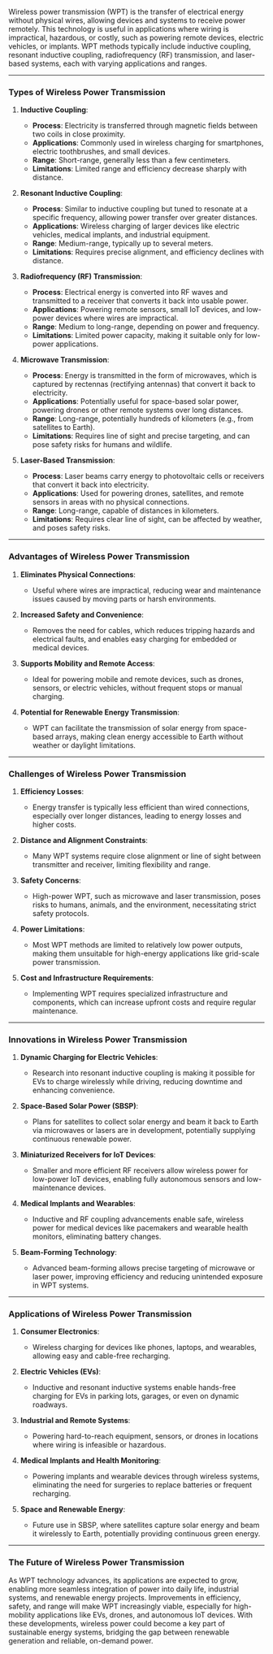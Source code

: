 Wireless power transmission (WPT) is the transfer of electrical energy without physical wires, allowing devices and systems to receive power remotely. This technology is useful in applications where wiring is impractical, hazardous, or costly, such as powering remote devices, electric vehicles, or implants. WPT methods typically include inductive coupling, resonant inductive coupling, radiofrequency (RF) transmission, and laser-based systems, each with varying applications and ranges.

---

### Types of Wireless Power Transmission

1. **Inductive Coupling**:
   - **Process**: Electricity is transferred through magnetic fields between two coils in close proximity. 
   - **Applications**: Commonly used in wireless charging for smartphones, electric toothbrushes, and small devices.
   - **Range**: Short-range, generally less than a few centimeters.
   - **Limitations**: Limited range and efficiency decrease sharply with distance.

2. **Resonant Inductive Coupling**:
   - **Process**: Similar to inductive coupling but tuned to resonate at a specific frequency, allowing power transfer over greater distances.
   - **Applications**: Wireless charging of larger devices like electric vehicles, medical implants, and industrial equipment.
   - **Range**: Medium-range, typically up to several meters.
   - **Limitations**: Requires precise alignment, and efficiency declines with distance.

3. **Radiofrequency (RF) Transmission**:
   - **Process**: Electrical energy is converted into RF waves and transmitted to a receiver that converts it back into usable power.
   - **Applications**: Powering remote sensors, small IoT devices, and low-power devices where wires are impractical.
   - **Range**: Medium to long-range, depending on power and frequency.
   - **Limitations**: Limited power capacity, making it suitable only for low-power applications.

4. **Microwave Transmission**:
   - **Process**: Energy is transmitted in the form of microwaves, which is captured by rectennas (rectifying antennas) that convert it back to electricity.
   - **Applications**: Potentially useful for space-based solar power, powering drones or other remote systems over long distances.
   - **Range**: Long-range, potentially hundreds of kilometers (e.g., from satellites to Earth).
   - **Limitations**: Requires line of sight and precise targeting, and can pose safety risks for humans and wildlife.

5. **Laser-Based Transmission**:
   - **Process**: Laser beams carry energy to photovoltaic cells or receivers that convert it back into electricity.
   - **Applications**: Used for powering drones, satellites, and remote sensors in areas with no physical connections.
   - **Range**: Long-range, capable of distances in kilometers.
   - **Limitations**: Requires clear line of sight, can be affected by weather, and poses safety risks.

---

### Advantages of Wireless Power Transmission

1. **Eliminates Physical Connections**:
   - Useful where wires are impractical, reducing wear and maintenance issues caused by moving parts or harsh environments.

2. **Increased Safety and Convenience**:
   - Removes the need for cables, which reduces tripping hazards and electrical faults, and enables easy charging for embedded or medical devices.

3. **Supports Mobility and Remote Access**:
   - Ideal for powering mobile and remote devices, such as drones, sensors, or electric vehicles, without frequent stops or manual charging.

4. **Potential for Renewable Energy Transmission**:
   - WPT can facilitate the transmission of solar energy from space-based arrays, making clean energy accessible to Earth without weather or daylight limitations.

---

### Challenges of Wireless Power Transmission

1. **Efficiency Losses**:
   - Energy transfer is typically less efficient than wired connections, especially over longer distances, leading to energy losses and higher costs.

2. **Distance and Alignment Constraints**:
   - Many WPT systems require close alignment or line of sight between transmitter and receiver, limiting flexibility and range.

3. **Safety Concerns**:
   - High-power WPT, such as microwave and laser transmission, poses risks to humans, animals, and the environment, necessitating strict safety protocols.

4. **Power Limitations**:
   - Most WPT methods are limited to relatively low power outputs, making them unsuitable for high-energy applications like grid-scale power transmission.

5. **Cost and Infrastructure Requirements**:
   - Implementing WPT requires specialized infrastructure and components, which can increase upfront costs and require regular maintenance.

---

### Innovations in Wireless Power Transmission

1. **Dynamic Charging for Electric Vehicles**:
   - Research into resonant inductive coupling is making it possible for EVs to charge wirelessly while driving, reducing downtime and enhancing convenience.

2. **Space-Based Solar Power (SBSP)**:
   - Plans for satellites to collect solar energy and beam it back to Earth via microwaves or lasers are in development, potentially supplying continuous renewable power.

3. **Miniaturized Receivers for IoT Devices**:
   - Smaller and more efficient RF receivers allow wireless power for low-power IoT devices, enabling fully autonomous sensors and low-maintenance devices.

4. **Medical Implants and Wearables**:
   - Inductive and RF coupling advancements enable safe, wireless power for medical devices like pacemakers and wearable health monitors, eliminating battery changes.

5. **Beam-Forming Technology**:
   - Advanced beam-forming allows precise targeting of microwave or laser power, improving efficiency and reducing unintended exposure in WPT systems.

---

### Applications of Wireless Power Transmission

1. **Consumer Electronics**:
   - Wireless charging for devices like phones, laptops, and wearables, allowing easy and cable-free recharging.

2. **Electric Vehicles (EVs)**:
   - Inductive and resonant inductive systems enable hands-free charging for EVs in parking lots, garages, or even on dynamic roadways.

3. **Industrial and Remote Systems**:
   - Powering hard-to-reach equipment, sensors, or drones in locations where wiring is infeasible or hazardous.

4. **Medical Implants and Health Monitoring**:
   - Powering implants and wearable devices through wireless systems, eliminating the need for surgeries to replace batteries or frequent recharging.

5. **Space and Renewable Energy**:
   - Future use in SBSP, where satellites capture solar energy and beam it wirelessly to Earth, potentially providing continuous green energy.

---

### The Future of Wireless Power Transmission

As WPT technology advances, its applications are expected to grow, enabling more seamless integration of power into daily life, industrial systems, and renewable energy projects. Improvements in efficiency, safety, and range will make WPT increasingly viable, especially for high-mobility applications like EVs, drones, and autonomous IoT devices. With these developments, wireless power could become a key part of sustainable energy systems, bridging the gap between renewable generation and reliable, on-demand power.